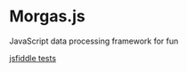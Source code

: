Morgas.js
=========

JavaScript data processing framework for fun

[jsfiddle tests](http://jsfiddle.net/7UMwa/5/)
